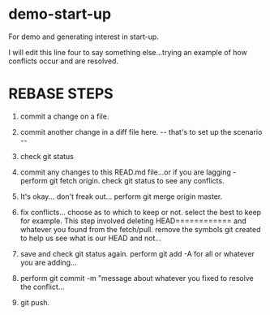 # demo-start-up
For demo and generating interest in start-up. 

I will edit this line four to say something else...trying an example of how conflicts occur and are resolved. 

 # REBASE STEPS

1. commit a change on a file.
2. commit another change in a diff file here. 
-- that's to set up the scenario --

3. check git status
4. commit any changes to this READ.md file...or if you are lagging - perform git fetch origin.
check git status to see any conflicts.
5. It's okay... don't freak out... perform git merge origin master.
6. fix conflicts... choose as to which to keep or not. select the best to keep for example. This step involved deleting HEAD============ and whatever you found from the fetch/pull. remove the symbols git created to help us see what is our HEAD and not...
7. save and check git status again.
perform git add -A for all or whatever you are adding...
8. perform git commit -m "message about whatever you fixed to resolve the conflict...
9. git push.




